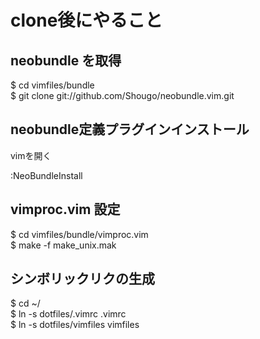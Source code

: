 # clone後にやること

## neobundle を取得

$ cd vimfiles/bundle  
$ git clone git://github.com/Shougo/neobundle.vim.git

## neobundle定義プラグインインストール

vimを開く

:NeoBundleInstall

## vimproc.vim 設定

$ cd vimfiles/bundle/vimproc.vim  
$ make -f make_unix.mak

## シンボリックリクの生成

$ cd ~/  
$ ln -s dotfiles/.vimrc .vimrc  
$ ln -s dotfiles/vimfiles vimfiles
